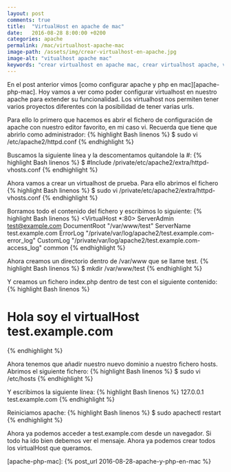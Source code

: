 ```yaml
---
layout: post
comments: true
title:  "VirtualHost en apache de mac"
date:   2016-08-28 8:00:00 +0200
categories: apache
permalink: /mac/virtualhost-apache-mac
image-path: /assets/img/crear-virtualhost-en-apache.jpg
image-alt: "vitualhost apache mac"
keywords: "crear virtualhost en apache mac, crear virtualhost apache, virtualhost mac"
---
```

En el post anterior vimos [como configurar apache y php en mac][apache-php-mac]. Hoy vamos a
ver como poder configurar virtualhost en nuestro apache para extender su funcionalidad.
Los virtualhost nos permiten tener varios proyectos diferentes con la posibilidad de
tener varias urls.

Para ello lo primero que hacemos es abrir el fichero de configuración de apache
con nuestro editor favorito, en mi caso vi. Recuerda que tiene que abrirlo como
administrador:
{% highlight Bash linenos %}
$ sudo vi /etc/apache2/httpd.conf
{% endhighlight %}

Buscamos la siguiente línea y la descomentamos quitandole la #:
{% highlight Bash linenos %}
$ #Include /private/etc/apache2/extra/httpd-vhosts.conf
{% endhighlight %}

Ahora vamos a crear un virtualhost de prueba. Para ello abrimos el fichero
{% highlight Bash linenos %}
$ sudo vi /private/etc/apache2/extra/httpd-vhosts.conf
{% endhighlight %}

Borramos todo el contenido del fichero y escribimos lo siguiente:
{% highlight Bash linenos %}
<VirtualHost *:80>
   ServerAdmin test@example.com
   DocumentRoot "/var/www/test"
   ServerName test.example.com
   ErrorLog "/private/var/log/apache2/test.example.com-error_log"
   CustomLog "/private/var/log/apache2/test.example.com-access_log" common
</VirtualHost>
{% endhighlight %}

Ahora creamos un directorio dentro de /var/www que se llame test.
{% highlight Bash linenos %}
$ mkdir /var/www/test
{% endhighlight %}

Y creamos un fichero index.php dentro de test con el siguiente contenido:
{% highlight Bash linenos %}
<h1>Hola soy el virtualHost test.example.com</h1>
{% endhighlight %}

Ahora tenemos que añadir nuestro nuevo dominio a nuestro fichero hosts.
Abrimos el siguiente fichero:
{% highlight Bash linenos %}
$ sudo vi /etc/hosts
{% endhighlight %}

Y escribimos la siguiente línea:
{% highlight Bash linenos %}
127.0.0.1       test.example.com
{% endhighlight %}

Reiniciamos apache:
{% highlight Bash linenos %}
$ sudo apachectl restart
{% endhighlight %}

Ahora ya podemos acceder a test.example.com desde un navegador. Si todo ha ido
bien debemos ver el mensaje.
Ahora ya podemos crear todos los virtualHost que queramos.

[apache-php-mac]: {% post_url 2016-08-28-apache-y-php-en-mac %}